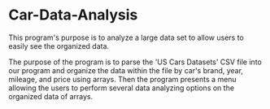 # Car-Data-Analysis
This program's purpose is to analyze a large data set to allow users to easily see the organized data.

The purpose of the program is to parse the 'US Cars Datasets' CSV file into our program and organize the data within the file by car's brand, year, mileage, and price using arrays. Then the program presents a menu allowing the users to perform several data analyzing options on the organized data of arrays.
